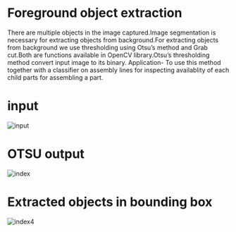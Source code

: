 # Foreground object extraction
There are multiple objects in the image captured.Image segmentation is necessary for extracting objects from background.For extracting objects from background we use thresholding using Otsu’s method and Grab cut.Both are functions available in OpenCV library.Otsu’s thresholding method convert input image to its binary.
Application- To use this method together with a classifier on assembly lines for inspecting availablity of each child parts for assembling a part.
# input
![input](https://user-images.githubusercontent.com/85213549/137192814-df095f8a-d815-4287-9a8d-c15a09e41038.jpg)
# OTSU output
![index](https://user-images.githubusercontent.com/85213549/137192858-1adff88b-b901-45fd-a51a-ad81c97404ce.png)
# Extracted objects in bounding box
![index4](https://user-images.githubusercontent.com/85213549/137192959-1fc959f7-db30-42f0-8a37-548c71001edd.png)
